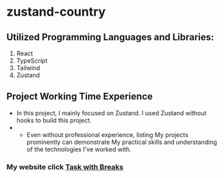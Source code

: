 
# zustand-country 
##  Utilized Programming  Languages and Libraries:
 1. React
 2. TypeScript
 3. Tailwind
 4. Zustand
## Project Working Time Experience
- In this project, I mainly focused on Zustand. I used Zustand without hooks to build this project.
-  - Even without professional experience, listing My projects prominently can demonstrate My practical skills and
understanding of the technologies I've worked with.


### My website click <a href="https://skr-zustand-country.netlify.app/" target="_blank">Task with Breaks</a>
